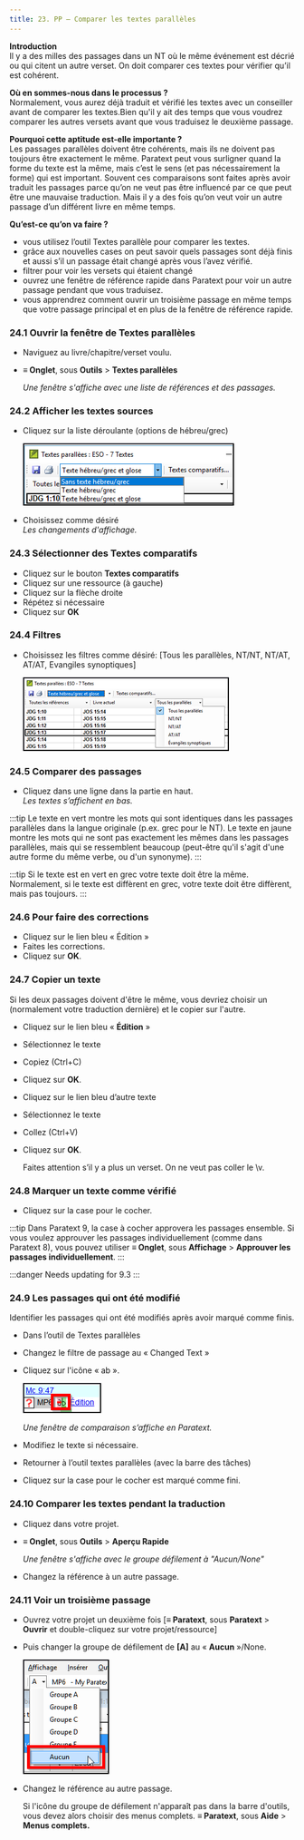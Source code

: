 ```yaml
---
title: 23. PP – Comparer les textes parallèles
---
```

**Introduction**  
Il y a des milles des passages dans un NT où le même événement est décrié ou qui citent un autre verset. On doit comparer ces textes pour vérifier qu’il est cohérent.

**Où en sommes-nous dans le processus ?**  
Normalement, vous aurez déjà traduit et vérifié les textes avec un conseiller avant de comparer les textes.Bien qu'il y ait des temps que vous voudrez comparer les autres versets avant que vous traduisez le deuxième passage.

**​Pourquoi cette aptitude est-elle importante ?**  
Les passages parallèles doivent être cohérents, mais ils ne doivent pas toujours être exactement le même. Paratext peut vous surligner quand la forme du texte est la même, mais c’est le sens (et pas nécessairement la forme) qui est important. Souvent ces comparaisons sont faites après avoir traduit les passages parce qu’on ne veut pas être influencé par ce que peut être une mauvaise traduction. Mais il y a des fois qu’on veut voir un autre passage d’un différent livre en même temps.

**​Qu’est-ce qu’on va faire ?**  
-   vous utilisez l’outil Textes parallèle pour comparer les textes.
-   grâce aux nouvelles cases on peut savoir quels passages sont déjà finis et aussi s’il un passage était changé après vous l’avez vérifié.
-   filtrer pour voir les versets qui étaient changé
-   ouvrez une fenêtre de référence rapide dans Paratext pour voir un autre passage pendant que vous traduisez.
-   vous apprendrez comment ouvrir un troisième passage en même temps que votre passage principal et en plus de la fenêtre de référence rapide.

### 24.1 Ouvrir la fenêtre de Textes parallèles

-   Naviguez au livre/chapitre/verset voulu.
-   **≡ Onglet**, sous **Outils** \> **Textes parallèles**

    *Une fenêtre s'affiche avec une liste de références et des passages.*

### 24.2 Afficher les textes sources

-   Cliquez sur la liste déroulante (options de hébreu/grec)

    ![](../media/504f2c586a5f600b2d49456ab9edd114.png)

-   Choisissez comme désiré  
    *Les changements d'affichage.*

### 24.3 Sélectionner des Textes comparatifs

-   Cliquez sur le bouton **Textes comparatifs**
-   Cliquez sur une ressource (à gauche)
-   Cliquez sur la flèche droite
-   Répétez si nécessaire
-   Cliquez sur **OK**

### 24.4 Filtres

-   Choisissez les filtres comme désiré: [Tous les parallèles, NT/NT, NT/AT, AT/AT, Evangiles synoptiques]

    ![](../media/ca8547e13eaa5c826b46c1f9e1d8e52e.png)

### 24.5 Comparer des passages

-   Cliquez dans une ligne dans la partie en haut.  
    *Les textes s’affichent en bas.*

:::tip
Le texte en vert montre les mots qui sont identiques dans les passages parallèles dans la langue originale (p.ex. grec pour le NT).
Le texte en jaune montre les mots qui ne sont pas exactement les mêmes dans les passages parallèles, mais qui se ressemblent beaucoup (peut-être qu'il s'agit d'une autre forme du même verbe, ou d'un synonyme).
:::


:::tip
Si le texte est en vert en grec votre texte doit être la même.
Normalement, si le texte est diffèrent en grec, votre texte doit être diffèrent, mais pas toujours.
:::

### 24.6 Pour faire des corrections

-   Cliquez sur le lien bleu « Édition »
-   Faites les corrections.
-   Cliquez sur **OK**.

### 24.7 Copier un texte

Si les deux passages doivent d'être le même, vous devriez choisir un (normalement votre traduction dernière) et le copier sur l'autre.

-   Cliquez sur le lien bleu « **Édition** »
-   Sélectionnez le texte
-   Copiez (Ctrl+C)
-   Cliquez sur **OK**.
-   Cliquez sur le lien bleu d’autre texte
-   Sélectionnez le texte
-   Collez (Ctrl+V)
-   Cliquez sur **OK**.

    Faites attention s’il y a plus un verset. On ne veut pas coller le \\v.

### 24.8 Marquer un texte comme vérifié

-   Cliquez sur la case pour le cocher.

:::tip
Dans Paratext 9, la case à cocher approvera les passages ensemble. Si vous voulez approuver les passages individuellement (comme dans Paratext 8), vous pouvez utiliser **≡ Onglet**, sous **Affichage** \> **Approuver les passages individuellement**.
:::

:::danger
Needs updating for 9.3
:::

### 24.9 Les passages qui ont été modifié

Identifier les passages qui ont été modifiés après avoir marqué comme finis.

-   Dans l’outil de Textes parallèles
-   Changez le filtre de passage au « Changed Text »
-   Cliquez sur l'icône « ab ».

    ![](../media/7b561a763ccc098910a7941d503a86aa.png)

    *Une fenêtre de comparaison s’affiche en Paratext.*

-   Modifiez le texte si nécessaire.
-   Retourner à l’outil textes parallèles (avec la barre des tâches)
-   Cliquez sur la case pour le cocher est marqué comme fini.

### 24.10 Comparer les textes pendant la traduction

-   Cliquez dans votre projet.
-   **≡ Onglet**, sous **Outils** \> **Aperçu Rapide**

    *Une fenêtre s'affiche avec le groupe défilement à "Aucun/None"*

-   Changez la référence à un autre passage.

### 24.11 Voir un troisième passage

-   Ouvrez votre projet un deuxième fois [**≡ Paratext**, sous **Paratext** \> **Ouvrir** et double-cliquez sur votre projet/ressource]
-   Puis changer la groupe de défilement de **[A]** au « **Aucun** »/None.

    ![](../media/da972f21711957b32071c8a2a50ebe9a.png)

-   Changez le référence au autre passage.

    Si l'icône du groupe de défilement n'apparaît pas dans la barre d'outils, vous devez alors choisir des menus complets. **≡ Paratext**, sous **Aide** \> **Menus complets.**
